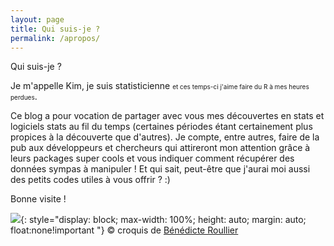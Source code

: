 ```yaml
---
layout: page
title: Qui suis-je ?
permalink: /apropos/
---
```

<span class="post-title">Qui suis-je ? </span>

<p>Je m'appelle Kim, je suis statisticienne <FONT size="1">et ces temps-ci j'aime faire du R à mes heures perdues</FONT>.</p>
<p>Ce blog a pour vocation de partager avec vous mes découvertes en stats et logiciels stats au fil du temps (certaines périodes étant certainement plus propices à la découverte que d'autres). Je compte, entre autres, faire de la pub aux développeurs et chercheurs qui attireront mon attention grâce à leurs packages super cools et vous indiquer comment récupérer des données sympas à manipuler ! Et qui sait, peut-être que j'aurai moi aussi des petits codes utiles à vous offrir ? :)</p>
<p>Bonne visite !</p>

![](https://antuki.github.io/images/dessin_kim.png){: style="display: block; max-width: 100%;  height: auto; margin: auto; float:none!important "}
© croquis de [Bénédicte Roullier](https://twitter.com/roullierb)
